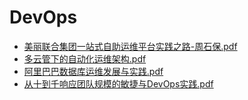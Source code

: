 # <span id = "ai">DevOps</span>
* [美丽联合集团一站式自助运维平台实践之路-周石保.pdf](/doc/devops/美丽联合集团一站式自助运维平台实践之路-周石保.pdf)
* [多云管下的自动化运维架构.pdf](/doc/devops/多云管下的自动化运维架构.pdf)
* [阿里巴巴数据库运维发展与实践.pdf](/doc/devops/阿里巴巴数据库运维发展与实践.pdf)
* [从十到千响应团队规模的敏捷与DevOps实践.pdf](/doc/devops/从十到千响应团队规模的敏捷与DevOps实践.pdf)
